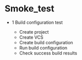 # Smoke_test

* 1 Build configuration test

    * Create project
    * Create VCS
    * Create build configuration
    * Run build configuration
    * Check success build results